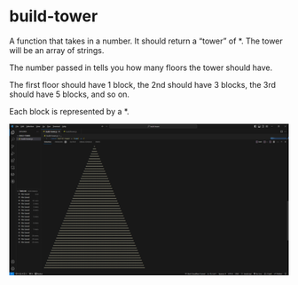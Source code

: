 # build-tower
  A function that takes in a number. It should return a “tower” of *. The tower will be an array of strings.

The number passed in tells you how many floors the tower should have.

The first floor should have 1 block, the 2nd should have 3 blocks, the 3rd should have 5 blocks, and so on.

Each block is represented by a *.<br />

![Tower](https://github.com/T4c0/build-tower/blob/main/build-tower.js.png?raw=true)
